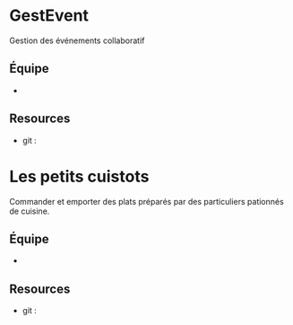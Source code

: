 # GestEvent

Gestion des événements collaboratif

## Équipe

* 

## Resources

* git : 

# Les petits cuistots

Commander et emporter des plats préparés par des particuliers pationnés de cuisine.

## Équipe

* 

## Resources

* git : 

